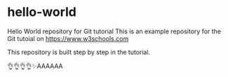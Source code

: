 # hello-world
Hello World repository for Git tutorial
This is an example repository for the Git tutoial on https://www.w3schools.com

This repository is built step by step in the tutorial.

👌👌👌👌✨AAAAAA
